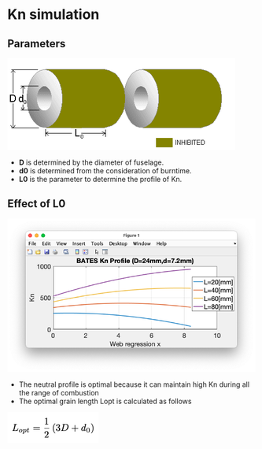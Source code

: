 # Kn simulation



## Parameters 

![](bates.gif)

- **D** is determined by the diameter of fuselage.
- **d0** is determined from the consideration of burntime. 
- **L0** is the parameter to determine the profile of Kn. 

## Effect of L0

![](Kn_BATES.png)

- The neutral profile is optimal because it can maintain high Kn during all the range of combustion
- The optimal grain length Lopt is calculated as follows

![](lopt.png)



